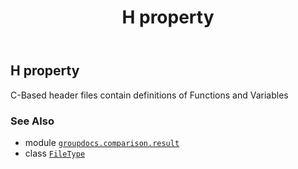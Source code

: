﻿---
title: H property
second_title: GroupDocs.Comparison for Python via .NET API References
description: 
type: docs
url: /python-net/groupdocs.comparison.result/filetype/h/
is_root: false
weight: 540
---

## H property


C-Based header files contain definitions of Functions and Variables

### See Also
* module [`groupdocs.comparison.result`](../../)
* class [`FileType`](/comparison/python-net/groupdocs.comparison.result/filetype)
